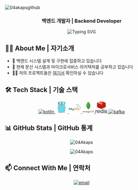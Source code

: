 <img src="https://komarev.com/ghpvc/?username=04akapsgithub&label=Profile%20views&color=0e75b6&style=flat" alt="04akapsgithub" /> <h3 align="center">백엔드 개발자 | Backend Developer</h3>

<p align="center">
  <img src="https://readme-typing-svg.herokuapp.com?font=Fira+Code&pause=1000&color=2196F3&center=true&vCenter=true&width=435&lines=Kotlin+%7C+Golang+%7C+Backend+Developer;Experience+with+MongoDB%2C+MySQL%2C+Redis;Message+Broker+with+Kafka" alt="Typing SVG" />
</p>

## 🧑‍💻 About Me | 자기소개

- 🔭 백엔드 시스템 설계 및 구현에 집중하고 있습니다
- 🌱 현재 분산 시스템과 마이크로서비스 아키텍처를 공부하고 있습니다
- 👨‍💻 저의 프로젝트들은 [여기서](https://github.com/04AkapsGithub?tab=repositories) 확인하실 수 있습니다

## 🛠️ Tech Stack | 기술 스택

<p align="center">
  <a href="https://kotlinlang.org" target="_blank">
    <img src="https://www.vectorlogo.zone/logos/kotlinlang/kotlinlang-icon.svg" alt="kotlin" width="40" height="40"/>
  </a>
  <a href="https://golang.org" target="_blank">
    <img src="https://raw.githubusercontent.com/devicons/devicon/master/icons/go/go-original.svg" alt="go" width="40" height="40"/>
  </a>
  <a href="https://www.mysql.com/" target="_blank">
    <img src="https://raw.githubusercontent.com/devicons/devicon/master/icons/mysql/mysql-original-wordmark.svg" alt="mysql" width="40" height="40"/>
  </a>
  <a href="https://www.mongodb.com/" target="_blank">
    <img src="https://raw.githubusercontent.com/devicons/devicon/master/icons/mongodb/mongodb-original-wordmark.svg" alt="mongodb" width="40" height="40"/>
  </a>
  <a href="https://redis.io" target="_blank">
    <img src="https://raw.githubusercontent.com/devicons/devicon/master/icons/redis/redis-original-wordmark.svg" alt="redis" width="40" height="40"/>
  </a>
  <a href="https://kafka.apache.org/" target="_blank">
    <img src="https://www.vectorlogo.zone/logos/apache_kafka/apache_kafka-icon.svg" alt="kafka" width="40" height="40"/>
  </a>
</p>

## 📊 GitHub Stats | GitHub 통계

<p align="center">
  <img src="https://github-readme-stats.vercel.app/api?username=04Akaps&show_icons=true&theme=tokyonight&locale=en" alt="04Akaps" />
</p>

<p align="center">
  <img src="https://github-readme-streak-stats.herokuapp.com/?user=04Akaps&theme=tokyonight" alt="04Akaps" />
</p>

## 📫 Connect With Me | 연락처

<p align="center">
  <a href="mailto:sdl182975@gmail.com">
    <img align="center" src="https://www.vectorlogo.zone/logos/gmail/gmail-icon.svg" alt="email" height="30" width="40" />
  </a>
</p>

